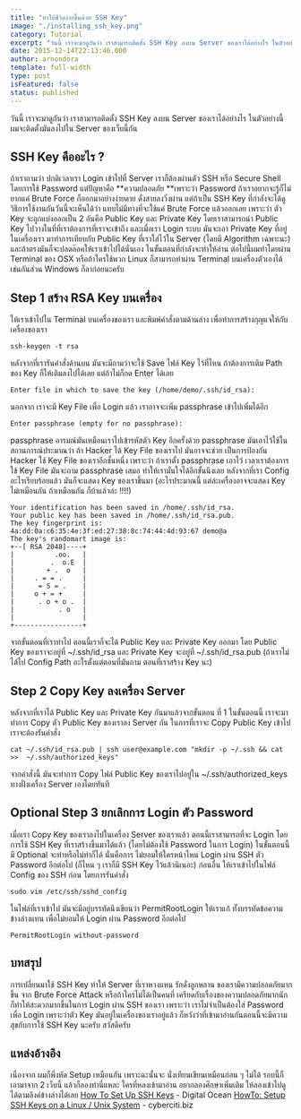 ```yaml
---
title: "ทำให้ชีวิตง่ายขึ้นด้วย SSH Key"
image: "./installing_ssh_key.png"
category: Tutorial
excerpt: "วันนี้ เราจะมาดูกันว่า เราสามารถติดตั้ง SSH Key ลงบน Server ของเราได้อย่างไร ในตัวอย่างนี้ ผมจะติดตั้งมันลงไปใน Server ของเว็บนี้กัน"
date: 2015-12-14T22:13:46.000
author: arnondora
template: full-width
type: post
isFeatured: false
status: published
---
```


วันนี้ เราจะมาดูกันว่า เราสามารถติดตั้ง SSH Key ลงบน Server ของเราได้อย่างไร ในตัวอย่างนี้ ผมจะติดตั้งมันลงไปใน Server ของเว็บนี้กัน

## SSH Key คืออะไร ?
ถ้าเราถามว่า ปกติเวลาเรา Login เข้าไปที่ Server เราก็ต้องผ่านตัว SSH หรือ Secure Shell โดยการใช้ Password แต่ปัญหาคือ **ความปลอดภัย **เพราะว่า Password ถ้าเราอยากจะรู้ก็ไม่ยากแค่ Brute Force ก็ออกมาอย่างง่ายดาย ดั่งสายลงวิ่งผ่าน แต่ถ้าเป็น SSH Key ที่กำลังจะได้ดูวิธีการใช้งานกันวันนี้จะเห็นได้ว่า แทบไม่มีทางที่จะใช้แค่ Brute Force แล้วออกเลย เพราะว่า ตัว Key จะถูกแบ่งออกเป็น 2 อันคือ Public Key และ Private Key โดยเราสามารถนำ Public Key ไปวางในที่ที่เราต้องการที่เราจะเข้าถึง และเมื่อเรา Login ระบบ มันจะเอา Private Key ที่อยู่ในเครื่องเรา มาทำการเทียบกับ Public Key ที่เราใส่ไว้ใน Server (โดยมี Algorithm เฉพาะนะ) และถ้าตรงมันก็จะปลดล๊อคให้เราเข้าไปได้นั่นเอง
ในขั้นตอนที่กำลังจะทำให้อ่าน ต่อไปนี้ผมทำโดยผ่าน Terminal ของ OSX หรือถ้าใครใช้พวก Linux ก็สามารถทำผ่าน Terminal บนเครื่องตัวเองได้เช่นกันส่วน Windows ก็ลาก่อยนะครับ

## Step 1 สร้าง RSA Key บนเครื่อง
ให้เราเข้าไปใน Terminal บนเครื่องของเรา และพิมพ์คำสั่งตามด้านล่าง เพื่อทำการสร้างกุญแจให้กับเครื่องของเรา

    ssh-keygen -t rsa

หลังจากที่เรารันคำสั่งด้านบน มันจะมีถามว่าจะใช้ Save ไฟล์ Key ไว้ที่ไหน ถ้าต้องการเติม Path ของ Key ก็ให้เติมลงไปได้เลย แต่ถ้าไม่ก็กด Enter ได้เลย

    Enter file in which to save the key (/home/demo/.ssh/id_rsa):

นอกจาก เราจะมี Key File เพื่อ Login แล้ว เราอาจจะเพิ่ม passphrase เข้าไปเพิ่มได้อีก

    Enter passphrase (empty for no passphrase):

passphrase อารมณ์มันเหมือนเราไปเข้ารหัสตัว Key อีกครั้งด้วย passphrase มันเอาไว้ใช้ในสถานการณ์ประมาณว่า ถ้า Hacker ได้ Key File ของเราไป มันอาจจะช่วย เป็นการป้องกัน Hacker ใช้ Key File ของเราอีกชั้นหนึ่ง เพราะว่า ถ้าเราตั้ง passphrase เอาไว้ เวลาเราต้องการใช้ Key File มันจะถาม passphrase เสมอ ทำให้เรามั่นใจได้อีกขั้นนึงเลย
หลังจากที่เรา Config อะไรเรียบร้อยแล้ว มันก็จะแสดง Key ของเราขึ้นมา (อะไรประมาณนี้ แต่ล่ะเครื่องอาจจะแสดง Key ไม่เหมือนกัน ถ้าเหมือนกัน ก็บ้าแล้วล่ะ !!!!)

    Your identification has been saved in /home/.ssh/id_rsa.
    Your public key has been saved in /home/.ssh/id_rsa.pub.
    The key fingerprint is:
    4a:dd:0a:c6:35:4e:3f:ed:27:38:8c:74:44:4d:93:67 demo@a
    The key's randomart image is:
    +--[ RSA 2048]----+
    |          .oo.   |
    |         .  o.E  |
    |        + .  o   |
    |     . = = .     |
    |      = S = .    |
    |     o + = +     |
    |      . o + o .  |
    |           . o   |
    |                 |
    +-----------------+

จากขั้นตอนที่เราทำไป ตอนนี้เราก็จะได้ Public Key และ Private Key ออกมา โดย Public Key ของเราจะอยู่ที่ ~/.ssh/id\_rsa และ Private Key จะอยู่ที่ ~/.ssh/id\_rsa.pub (ถ้าเราไม่ได้ไป Config Path อะไรตั้งแต่ตอนที่มันถาม ตอนที่เราสร้าง Key นะ)

## Step 2 Copy Key ลงเครื่อง Server
หลังจากที่เราได้ Public Key และ Private Key กันมาแล้วจากขั้นตอน ที่  1 ในขั้นตอนนี้ เราจะมาทำการ Copy ตัว Public Key ของเราลง Server กัน
ในการที่เราจะ Copy Public Key เข้าไป เราจะต้องรันคำสั่ง

    cat ~/.ssh/id_rsa.pub | ssh user@example.com "mkdir -p ~/.ssh && cat >>  ~/.ssh/authorized_keys"

จากคำสั่งนี้ มันจะทำการ Copy ไฟล์ Public Key ของเราไปอยู่ใน ~/.ssh/authorized\_keys ทางฝั่งเครื่อง Server เองโดยทันที

## Optional Step 3 ยกเลิกการ Login ตัว Password
เมื่อเรา Copy Key ของเราลงไปในเครื่อง Server ของเราแล้ว ตอนนี้เราสามารถที่จะ Login โดยการใช้ SSH Key ที่เราสร้างขึ้นมาได้แล้ว (โดยไม่ต้องใช้ Password ในการ Login) ในขั้นตอนนี้มี Optional จะทำหรือไม่ทำก็ได้ นั่นคือการ ไม่ยอมให้ใครหน้าไหน Login ผ่าน SSH ตัว Password อีกต่อไป (ก็ไหน ๆ เราก็มี SSH Key ไว้แล้วนิเนอะ)
ก่อนอื่น ให้เราเข้าไปในไฟล์ Config ของ SSH ก่อน โดยการรันคำสั่ง

    sudo vim /etc/ssh/sshd_config

ในไฟล์ที่เราเข้าไป มันจะมีอยู่บรรทัดนึงเขียนว่า PermitRootLogin ให้เราแก้ ทั้งบรรทัดข้อความข้างล่างแทน เพื่อไม่ยอมให้ Login ผ่าน Password อีกต่อไป

    PermitRootLogin without-password

## บทสรุป
การเปลี่ยนมาใช้ SSH Key ทำให้ Server ที่เราหวงแหน รักดั่งลูกหลาน ของเรามีความปลอดภัยมากขึ้น จาก Brute Force Attack หรือถ้าใครไม่ได้เป็นคนที่ เครียดกับเรื่องของความปลอดภัยมากนัก ก็ทำให้สะดวกมากขึ้นในการ Login ผ่าน SSH ของเรา เพราะว่า เราไม่จำเป็นต้องใส่ Password เพื่อ Login เพราะว่าตัว Key มันอยู่ในเครื่องของเราอยู่แล้ว ก็หวังว่าที่เข้ามาอ่านกันตอนนี้จะมีความสุขกับการใช้ SSH Key นะครับ สวัสดีครับ

## แหล่งอ้างอิง
เนื่องจาก ผมก็พึ่งหัด Setup เหมือนกัน เพราะฉะนั้นจะ นั่งเทียนเขียนเหมือนก่อน ๆ ไม่ได้ รอบนี้ก็เอามาจาก 2 เว็บนี้ แล้วก็ลองทำนี่แหละ ใครที่หลงเข้ามาอ่าน อยากลองศึกษาเพิ่มเติม ให้ลองเข้าไปดูได้ตามลิงค์ข้างล่างได้เลย
[How To Set Up SSH Keys][0] - Digital Ocean
[HowTo: Setup SSH Keys on a Linux / Unix System][1] - cyberciti.biz

[0]: https://www.digitalocean.com/community/tutorials/how-to-set-up-ssh-keys--2
[1]: http://www.cyberciti.biz/faq/how-to-set-up-ssh-keys-on-linux-unix/
